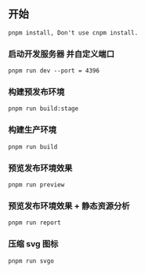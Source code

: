 ## 开始

```
pnpm install, Don't use cnpm install.
```

### 启动开发服务器 并自定义端口

```
pnpm run dev --port = 4396
```

### 构建预发布环境

```
pnpm run build:stage
```

### 构建生产环境

```
pnpm run build
```

### 预览发布环境效果

```
pnpm run preview
```

### 预览发布环境效果 + 静态资源分析

```
pnpm run report
```

### 压缩 svg 图标

```
pnpm run svgo
```

